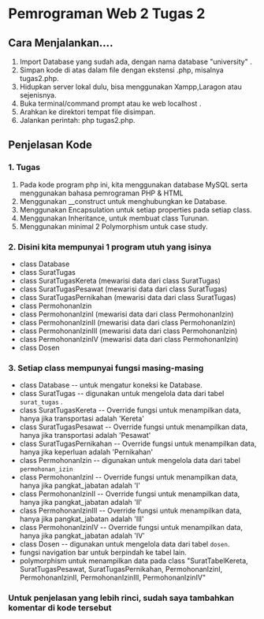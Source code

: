 
# Pemrograman Web 2 Tugas 2

## Cara Menjalankan....
1. Import Database yang sudah ada, dengan nama database "university" .
2. Simpan kode di atas dalam file dengan ekstensi .php, misalnya tugas2.php.
3. Hidupkan server lokal dulu, bisa menggunakan Xampp,Laragon atau sejenisnya.
4. Buka terminal/command prompt atau  ke web localhost .
5. Arahkan ke direktori tempat file disimpan.
6. Jalankan perintah: php tugas2.php.

## Penjelasan Kode
### 1. Tugas
1. Pada kode program php ini, kita  menggunakan database MySQL serta menggunakan bahasa pemrograman PHP & HTML
2. Menggunakan __construct untuk menghubungkan ke Database.
3. Menggunakan Encapsulation untuk setiap properties pada setiap class.
4. Menggunakan Inheritance, untuk membuat class Turunan.
5. Menggunakan minimal 2 Polymorphism untuk case study.


### 2. Disini kita mempunyai 1 program utuh yang isinya
- class Database 
- class SuratTugas
- class SuratTugasKereta (mewarisi data dari class SuratTugas)
- class SuratTugasPesawat (mewarisi data dari class SuratTugas)
- class SuratTugasPernikahan (mewarisi data dari class SuratTugas)
- class PermohonanIzin
- class PermohonanIzinI (mewarisi data dari class PermohonanIzin)
- class PermohonanIzinII (mewarisi data dari class PermohonanIzin)
- class PermohonanIzinIII (mewarisi data dari class PermohonanIzin)
- class PermohonanIzinIV (mewarisi data dari class PermohonanIzin)
- class Dosen

### 3. Setiap class mempunyai fungsi masing-masing
- class Database -- untuk mengatur koneksi ke Database.
- class SuratTugas -- digunakan untuk mengelola data dari tabel `surat_tugas` .
- class SuratTugasKereta -- Override fungsi untuk menampilkan data, hanya jika transportasi adalah 'Kereta' 
- class SuratTugasPesawat -- Override fungsi untuk menampilkan data, hanya jika transportasi adalah 'Pesawat' 
- class SuratTugasPernikahan -- Override fungsi untuk menampilkan data, hanya jika keperluan adalah 'Pernikahan' 
- class PermohonanIzin -- digunakan untuk mengelola data dari tabel `permohonan_izin` 
- class PermohonanIzinI -- Override fungsi untuk menampilkan data, hanya jika pangkat_jabatan adalah 'I'
- class PermohonanIzinII -- Override fungsi untuk menampilkan data, hanya jika pangkat_jabatan adalah 'II'
- class PermohonanIzinIII -- Override fungsi untuk menampilkan data, hanya jika pangkat_jabatan adalah 'III'
- class PermohonanIzinIV -- Override fungsi untuk menampilkan data, hanya jika pangkat_jabatan adalah 'IV'
- class Dosen -- digunakan untuk mengelola data dari tabel `dosen`. 
- fungsi navigation bar untuk berpindah ke tabel lain. 
- polymorphism untuk menampilkan data pada class "SuratTabelKereta, SuratTugasPesawat, SuratTugasPernikahan, PermohonanIzinI, PermohonanIzinII, PermohonanIzinIII, PermohonanIzinIV"
### Untuk penjelasan yang lebih rinci, sudah  saya tambahkan komentar di kode tersebut
